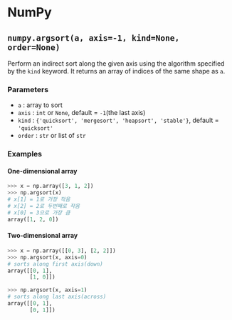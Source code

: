 # NumPy

## `numpy.argsort(a, axis=-1, kind=None, order=None)`

Perform an indirect sort along the given axis using the algorithm specified by the `kind` keyword. It returns an array of indices of the same shape as `a`.

### Parameters

- `a` : array to sort
- `axis` : `int` or `None`, default = `-1`(the last axis)
- `kind` : `{'quicksort', 'mergesort', 'heapsort', 'stable'}`, default = `'quicksort'`
- `order` : `str` or list of `str`

### Examples

#### One-dimensional array

```python
>>> x = np.array([3, 1, 2])
>>> np.argsort(x)
# x[1] = 1로 가장 작음
# x[2] = 2로 두번째로 작음
# x[0] = 3으로 가장 큼
array([1, 2, 0])
```

#### Two-dimensional array

```python
>>> x = np.array([[0, 3], [2, 2]])
>>> np.argsort(x, axis=0)
# sorts along first axis(down)
array([[0, 1],
       [1, 0]])
```

```python
>>> np.argsort(x, axis=1)
# sorts along last axis(across)
array([[0, 1],
       [0, 1]])
```

